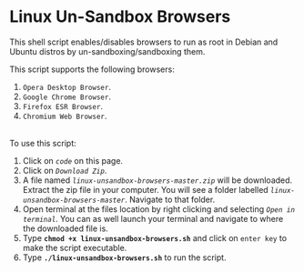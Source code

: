 # Linux Un-Sandbox Browsers
This shell script enables/disables browsers to run as root in Debian and Ubuntu distros by un-sandboxing/sandboxing them.

This script supports the following browsers:
  1. `Opera Desktop Browser`.
  2. `Google Chrome Browser`.
  3. `Firefox ESR Browser`.
  4. `Chromium Web Browser`.

\
To use this script:
  1. Click on *`code`* on this page.
  2. Click on *`Download Zip`*.
  3. A file named *`linux-unsandbox-browsers-master.zip`* will be downloaded. Extract the zip file in your computer. You will see a folder labelled *`linux-unsandbox-browsers-master`*. Navigate to that folder.
  4. Open terminal at the files location by right clicking and selecting *`Open in terminal`*. You can as well launch your terminal and navigate to where the downloaded file is.
  5. Type **`chmod +x linux-unsandbox-browsers.sh`** and click on `enter key` to make the script executable.
  6. Type **`./linux-unsandbox-browsers.sh`** to run the script.
